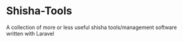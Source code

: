 # Shisha-Tools
A collection of more or less useful shisha tools/management software written with Laravel
